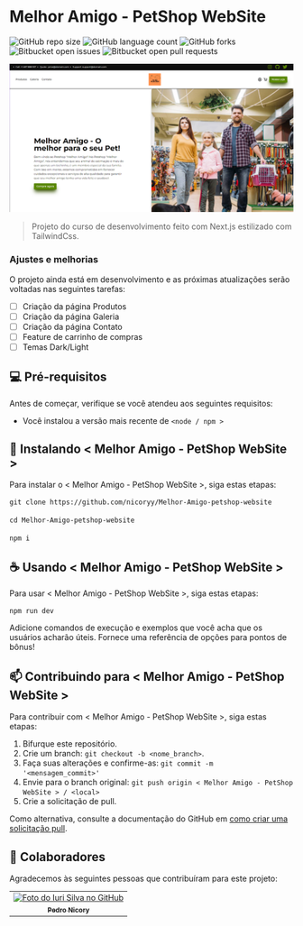 # Melhor Amigo - PetShop WebSite

![GitHub repo size](https://img.shields.io/github/repo-size/nicoryy/Melhor-Amigo-petshop-website?style=for-the-badge)
![GitHub language count](https://img.shields.io/github/languages/count/nicoryy/Melhor-Amigo-petshop-website?style=for-the-badge)
![GitHub forks](https://img.shields.io/github/forks/nicoryy/Melhor-Amigo-petshop-website?style=for-the-badge)
![Bitbucket open issues](https://img.shields.io/bitbucket/issues/nicoryy/Melhor-Amigo-petshop-website?style=for-the-badge)
![Bitbucket open pull requests](https://img.shields.io/bitbucket/pr-raw/nicoryy/Melhor-Amigo-petshop-website?style=for-the-badge)

<img src="/public/assets/image.png" alt="Exemplo imagem">

> Projeto do curso de desenvolvimento feito com Next.js estilizado com TailwindCss.

### Ajustes e melhorias

O projeto ainda está em desenvolvimento e as próximas atualizações serão voltadas nas seguintes tarefas:

- [ ] Criação da página Produtos
- [ ] Criação da página Galeria
- [ ] Criação da página Contato
- [ ] Feature de carrinho de compras
- [ ] Temas Dark/Light

## 💻 Pré-requisitos

Antes de começar, verifique se você atendeu aos seguintes requisitos:

- Você instalou a versão mais recente de `<node / npm >`

## 🚀 Instalando < Melhor Amigo - PetShop WebSite >

Para instalar o < Melhor Amigo - PetShop WebSite >, siga estas etapas:

```
git clone https://github.com/nicoryy/Melhor-Amigo-petshop-website

cd Melhor-Amigo-petshop-website

npm i

```

## ☕ Usando < Melhor Amigo - PetShop WebSite >

Para usar < Melhor Amigo - PetShop WebSite >, siga estas etapas:

```
npm run dev
```

Adicione comandos de execução e exemplos que você acha que os usuários acharão úteis. Fornece uma referência de opções para pontos de bônus!

## 📫 Contribuindo para < Melhor Amigo - PetShop WebSite >

Para contribuir com < Melhor Amigo - PetShop WebSite >, siga estas etapas:

1. Bifurque este repositório.
2. Crie um branch: `git checkout -b <nome_branch>`.
3. Faça suas alterações e confirme-as: `git commit -m '<mensagem_commit>'`
4. Envie para o branch original: `git push origin < Melhor Amigo - PetShop WebSite > / <local>`
5. Crie a solicitação de pull.

Como alternativa, consulte a documentação do GitHub em [como criar uma solicitação pull](https://help.github.com/en/github/collaborating-with-issues-and-pull-requests/creating-a-pull-request).

## 🤝 Colaboradores

Agradecemos às seguintes pessoas que contribuíram para este projeto:

<table>
  <tr>
    <td align="center">
      <a href="#" title="defina o titulo do link">
        <img src="https://avatars.githubusercontent.com/u/96792563" width="100px;" alt="Foto do Iuri Silva no GitHub"/><br>
        <sub>
          <b>Pedro Nicory</b>
        </sub>
      </a>
    </td>
  </tr>
</table>